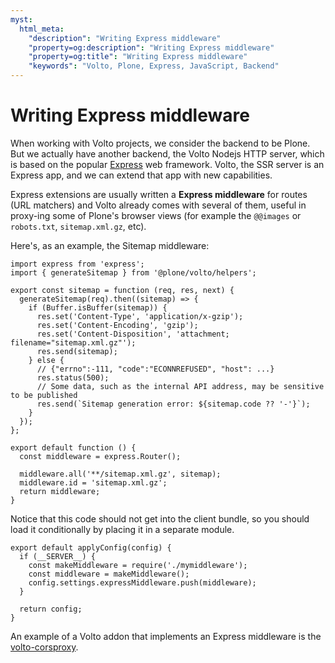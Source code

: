 ```yaml
---
myst:
  html_meta:
    "description": "Writing Express middleware"
    "property=og:description": "Writing Express middleware"
    "property=og:title": "Writing Express middleware"
    "keywords": "Volto, Plone, Express, JavaScript, Backend"
---
```


# Writing Express middleware

When working with Volto projects, we consider the backend to be Plone. But we
actually have another backend, the Volto Nodejs HTTP server, which is based on
the popular [Express](https://expressjs.com/) web framework. Volto, the SSR
server is an Express app, and we can extend that app with new capabilities.

Express extensions are usually written a **Express middleware** for routes
(URL matchers) and Volto already comes with several of them, useful in
proxy-ing some of Plone's browser views (for example the `@@images` or
`robots.txt`, `sitemap.xml.gz`, etc).

Here's, as an example, the Sitemap middleware:

```
import express from 'express';
import { generateSitemap } from '@plone/volto/helpers';

export const sitemap = function (req, res, next) {
  generateSitemap(req).then((sitemap) => {
    if (Buffer.isBuffer(sitemap)) {
      res.set('Content-Type', 'application/x-gzip');
      res.set('Content-Encoding', 'gzip');
      res.set('Content-Disposition', 'attachment; filename="sitemap.xml.gz"');
      res.send(sitemap);
    } else {
      // {"errno":-111, "code":"ECONNREFUSED", "host": ...}
      res.status(500);
      // Some data, such as the internal API address, may be sensitive to be published
      res.send(`Sitemap generation error: ${sitemap.code ?? '-'}`);
    }
  });
};

export default function () {
  const middleware = express.Router();

  middleware.all('**/sitemap.xml.gz', sitemap);
  middleware.id = 'sitemap.xml.gz';
  return middleware;
}
```

Notice that this code should not get into the client bundle, so you should
load it conditionally by placing it in a separate module.


```
export default applyConfig(config) {
  if (__SERVER__) {
    const makeMiddleware = require('./mymiddleware');
    const middleware = makeMiddleware();
    config.settings.expressMiddleware.push(middleware);
  }

  return config;
}
```

An example of a Volto addon that implements an Express middleware is the
[volto-corsproxy](https://github.com/eea/volto-corsproxy/).
